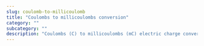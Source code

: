 ```yaml
---
slug: coulomb-to-millicoulomb
title: "Coulombs to millicoulombs conversion"
category: ""
subcategory: ""
description: "Coulombs (C) to millicoulombs (mC) electric charge conversion calculator and how to convert."
---
```


